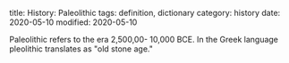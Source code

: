 title: History: Paleolithic
tags: definition, dictionary
category: history
date: 2020-05-10
modified: 2020-05-10


Paleolithic refers to the era
 2,500,00-
10,000 BCE. In the Greek language pleolithic
 translates as "old stone age."




